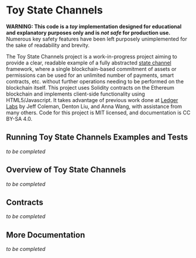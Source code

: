 # Toy State Channels

**WARNING: This code is a *toy* implementation designed for educational and
explanatory purposes only and is *not safe* for production use.**  Numerous key
safety features have been left purposely unimplemented for the sake of
readability and brevity.

The Toy State Channels project is a work-in-progress project aiming to provide a
clear, readable example of a fully abstracted [state
channel](http://www.jeffcoleman.ca/state-channels/) framework, where a single
blockchain-based commitment of assets or permissions can be used for an
unlimited number of payments, smart contracts, etc. without further operations
needing to be performed on the blockchain itself. This project uses Solidity
contracts on the Ethereum blockchain and implements client-side functionality
using HTML5/Javascript.  It takes advantage of previous work done at [Ledger
Labs](http://ledgerlabs.com/) by Jeff Coleman, Denton Liu, and Anna Wang, with
assistance from many others.  Code for this project is MIT licensed, and
documentation is CC BY-SA 4.0.

## Running Toy State Channels Examples and Tests
*to be completed*

## Overview of Toy State Channels
*to be completed*

## Contracts
*to be completed*

## More Documentation
*to be completed*
